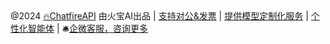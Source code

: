 <div class="custom-footer">@2024  <a href="https://api.chatfire.cn">🔥ChatfireAPI</a>  由火宝AI出品 
| <a href="https://api.chatfire.cn" target="_blank">支持对公&发票</a> 
| <a href="https://api.chatfire.cn" target="_blank">提供模型定制化服务</a> 
| <a href="https://api.chatfire.cn" target="_blank">个性化智能体</a> 
|  🛎<a href="https://api.chatfire.cn/about" target="_blank">企微客服，咨询更多</a>

</div>